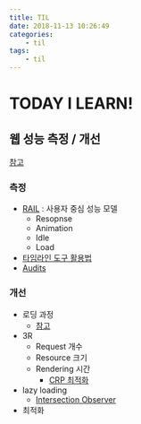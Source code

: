 ```yaml
---
title: TIL
date: 2018-11-13 10:26:49
categories:
    - til
tags:
    - til
---
```


# TODAY I LEARN!

## 웹 성능 측정 / 개선
[참고](https://slides.com/jbee/devfest_seoul_2018_performance_optimization_with_chrome_devtools?fbclid=IwAR3jzWBUAmZsp4FzH_knLCbnbT2L1wTd029f7Hf1XUxQEHRDksSReEOitJ8#/3)

### 측정
- [RAIL](https://developers.google.com/web/fundamentals/performance/rail?hl=ko) : 사용자 중심 성능 모델
    - Resopnse
    - Animation
    - Idle
    - Load
- [타임라인 도구 활용법](https://developers.google.com/web/tools/chrome-devtools/evaluate-performance/timeline-tool?hl=ko)
- [Audits](https://github.com/GoogleChrome/lighthouse)

### 개선
- 로딩 과정
    - [참고](https://support.smartbear.com/alertsite/docs/monitors/metrics/web-page-load-time.html)
- 3R
    - Request 개수
    - Resource 크기
    - Rendering 시간
        - [CRP 최적화](https://m.post.naver.com/viewer/postView.nhn?volumeNo=8431285&memberNo=34176766)
- lazy loading
    - [Intersection Observer](https://github.com/codepink/codepink.github.com/wiki/%EB%84%88%EB%8A%94-%EB%82%98%EB%A5%BC-%EB%B3%B8%EB%8B%A4:-%EC%A7%80%EC%97%B0-%EB%B0%A9%EB%B2%95,-%EB%A0%88%EC%9D%B4%EC%A7%80-%EB%A1%9C%EB%93%9C%EC%99%80-IntersectionObserver%EC%9D%98-%EB%8F%99%EC%9E%91)
- 최적화 
